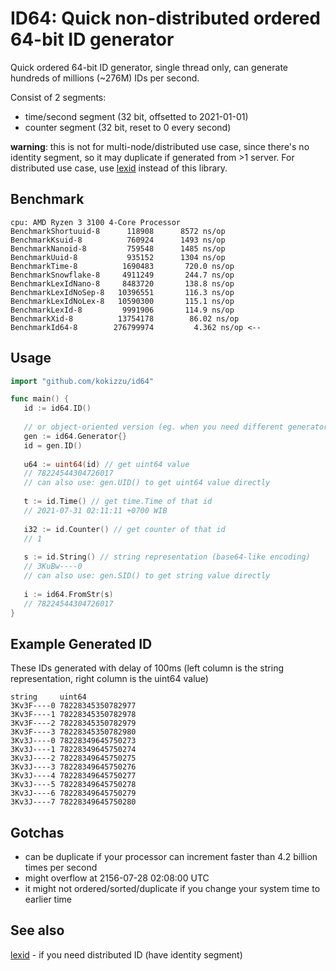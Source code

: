 # ID64: Quick non-distributed ordered 64-bit ID generator

Quick ordered 64-bit ID generator, single thread only, can generate hundreds of millions (~276M) IDs per second.

Consist of 2 segments:
- time/second segment (32 bit, offsetted to 2021-01-01)
- counter segment (32 bit, reset to 0 every second)

**warning**: this is not for multi-node/distributed use case, since there's no identity segment, so it may duplicate if generated from >1 server. For distributed use case, use [lexid](//github.com/kokizzu/lexid) instead of this library.

## Benchmark

```shell
cpu: AMD Ryzen 3 3100 4-Core Processor    
BenchmarkShortuuid-8      118908      8572 ns/op
BenchmarkKsuid-8          760924      1493 ns/op
BenchmarkNanoid-8         759548      1485 ns/op
BenchmarkUuid-8           935152      1304 ns/op
BenchmarkTime-8          1690483       720.0 ns/op
BenchmarkSnowflake-8     4911249       244.7 ns/op
BenchmarkLexIdNano-8     8483720       138.8 ns/op
BenchmarkLexIdNoSep-8   10396551       116.3 ns/op
BenchmarkLexIdNoLex-8   10590300       115.1 ns/op
BenchmarkLexId-8         9991906       114.9 ns/op
BenchmarkXid-8          13754178        86.02 ns/op
BenchmarkId64-8        276799974         4.362 ns/op <--
```

## Usage

```go
import "github.com/kokizzu/id64"

func main() {
   id := id64.ID()
   
   // or object-oriented version (eg. when you need different generator per thread/table)
   gen := id64.Generator{}
   id = gen.ID()
   
   u64 := uint64(id) // get uint64 value
   // 78224544304726017 
   // can also use: gen.UID() to get uint64 value directly
   
   t := id.Time() // get time.Time of that id
   // 2021-07-31 02:11:11 +0700 WIB
   
   i32 := id.Counter() // get counter of that id
   // 1
   
   s := id.String() // string representation (base64-like encoding) 
   // 3KuBw----0
   // can also use: gen.SID() to get string value directly
   
   i := id64.FromStr(s)
   // 78224544304726017
}

```

## Example Generated ID

These IDs generated with delay of 100ms (left column is the string representation, right column is the uint64 value)
```shell
string     uint64
3Kv3F----0 78228345350782977
3Kv3F----1 78228345350782978
3Kv3F----2 78228345350782979
3Kv3F----3 78228345350782980
3Kv3J----0 78228349645750273
3Kv3J----1 78228349645750274
3Kv3J----2 78228349645750275
3Kv3J----3 78228349645750276
3Kv3J----4 78228349645750277
3Kv3J----5 78228349645750278
3Kv3J----6 78228349645750279
3Kv3J----7 78228349645750280
```

## Gotchas

- can be duplicate if your processor can increment faster than 4.2 billion times per second
- might overflow at 2156-07-28 02:08:00 UTC
- it might not ordered/sorted/duplicate if you change your system time to earlier time

## See also

[lexid](//github.com/kokizzu/lexid) - if you need distributed ID (have identity segment)

